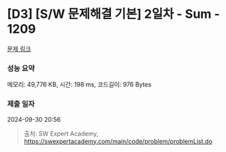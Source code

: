 # [D3] [S/W 문제해결 기본] 2일차 - Sum - 1209 

[문제 링크](https://swexpertacademy.com/main/code/problem/problemDetail.do?contestProbId=AV13_BWKACUCFAYh) 

### 성능 요약

메모리: 49,776 KB, 시간: 198 ms, 코드길이: 976 Bytes

### 제출 일자

2024-09-30 20:56



> 출처: SW Expert Academy, https://swexpertacademy.com/main/code/problem/problemList.do